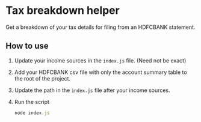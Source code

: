 # Tax breakdown helper

Get a breakdown of your tax details for filing from an HDFCBANK statement.

## How to use

1. Update your income sources in the `index.js` file. (Need not be exact)
2. Add your HDFCBANK csv file with only the account summary table to the root of the project.
3. Update the path in the `index.js` file after your income sources.
4. Run the script

   ```js
   node index.js
   ```
